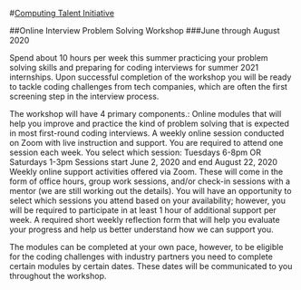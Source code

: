 #[Computing Talent Initiative](https://computingtalentinitiative.org/)

##Online Interview Problem Solving Workshop
###June through August 2020


Spend about 10 hours per week this summer practicing your problem solving skills and preparing for coding interviews for summer 2021 internships. Upon successful completion of the workshop you will be ready to tackle coding challenges from tech companies, which are often the first screening step in the interview process.

The workshop will have 4 primary components.:
Online modules that will help you improve and practice the kind of problem solving that is expected in most first-round coding interviews.
A weekly online session conducted on Zoom with live instruction and support. You are required to attend one session each week.
You select which session: Tuesdays 6-8pm OR Saturdays 1-3pm
Sessions start June 2, 2020 and end August 22, 2020
Weekly online support activities offered via Zoom. These will come in the form of office hours, group work sessions, and/or check-in sessions with a mentor (we are still working out the details). You will have an opportunity to select which sessions you attend based on your availability; however, you will be required to participate in at least 1 hour of additional support per week.
A required short weekly reflection form that will help you evaluate your progress and help us better understand how we can support you.

The modules can be completed at your own pace, however, to be eligible for the coding challenges with industry partners you need to complete certain modules by certain dates. These dates will be communicated to you throughout the workshop.

